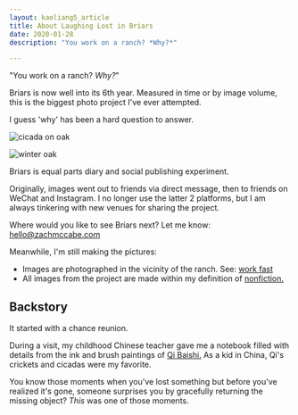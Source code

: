 ```yaml
---
layout: kaoliang5_article
title: About Laughing Lost in Briars
date: 2020-01-28
description: "You work on a ranch? *Why?*"

---
```



"You work on a ranch? *Why?*"

Briars is now well into its 6th year. Measured in time or by image volume, this is the biggest photo project I've ever attempted.

I guess 'why' has been a hard question to answer.


![cicada on oak](https://www.zachmccabe.com/briars/assets/viz/5.jpg)

![winter oak](https://www.zachmccabe.com/briars/assets/viz/8.jpg)


Briars is equal parts diary and social publishing experiment. 

Originally, images went out to friends via direct message, then to friends on WeChat and Instagram. I no longer use the latter 2 platforms, but I am always tinkering with new venues for sharing the project.


<div class="briarsNAV">

Where would you like to see Briars next? Let me know: hello@zachmccabe.com

</div>


Meanwhile, I'm still making the pictures:

- Images are photographed in the vicinity of the ranch. See: [work fast](https://www.zachmccabe.com/briars/lessons-learned.html#work-fast)
- All images from the project are made within my definition of [nonfiction.](https://www.zachmccabe.com/nonfiction)



## Backstory

It started with a chance reunion.

During a visit, my childhood Chinese teacher gave me a notebook filled with details from the ink and brush paintings of [Qi Baishi.](https://en.wikipedia.org/wiki/Qi_Baishi) As a kid in China, Qi's crickets and cicadas were my favorite.

You know those moments when you've lost something but before you've realized it's gone, someone surprises you by gracefully returning the missing object? *This* was one of those moments.
